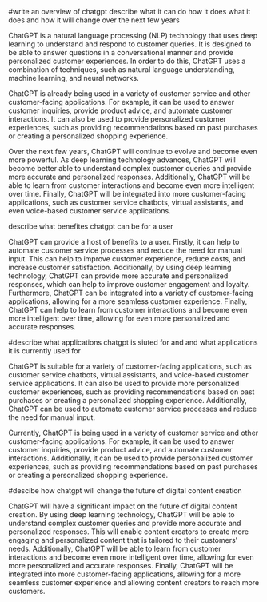 #write an overview of chatgpt describe what it can do how it does what it does and how it will change over the next few years


ChatGPT is a natural language processing (NLP) technology that uses deep learning to understand and respond to customer queries. It is designed to be able to answer questions in a conversational manner and provide personalized customer experiences. In order to do this, ChatGPT uses a combination of techniques, such as natural language understanding, machine learning, and neural networks.

ChatGPT is already being used in a variety of customer service and other customer-facing applications. For example, it can be used to answer customer inquiries, provide product advice, and automate customer interactions. It can also be used to provide personalized customer experiences, such as providing recommendations based on past purchases or creating a personalized shopping experience.

Over the next few years, ChatGPT will continue to evolve and become even more powerful. As deep learning technology advances, ChatGPT will become better able to understand complex customer queries and provide more accurate and personalized responses. Additionally, ChatGPT will be able to learn from customer interactions and become even more intelligent over time. Finally, ChatGPT will be integrated into more customer-facing applications, such as customer service chatbots, virtual assistants, and even voice-based customer service applications.

describe what benefites chatgpt can be for a user

ChatGPT can provide a host of benefits to a user. Firstly, it can help to automate customer service processes and reduce the need for manual input. This can help to improve customer experience, reduce costs, and increase customer satisfaction. Additionally, by using deep learning technology, ChatGPT can provide more accurate and personalized responses, which can help to improve customer engagement and loyalty. Furthermore, ChatGPT can be integrated into a variety of customer-facing applications, allowing for a more seamless customer experience. Finally, ChatGPT can help to learn from customer interactions and become even more intelligent over time, allowing for even more personalized and accurate responses.


#describe what applications chatgpt is siuted for and and what applications it is currently used for

ChatGPT is suitable for a variety of customer-facing applications, such as customer service chatbots, virtual assistants, and voice-based customer service applications. It can also be used to provide more personalized customer experiences, such as providing recommendations based on past purchases or creating a personalized shopping experience. Additionally, ChatGPT can be used to automate customer service processes and reduce the need for manual input. 

Currently, ChatGPT is being used in a variety of customer service and other customer-facing applications. For example, it can be used to answer customer inquiries, provide product advice, and automate customer interactions. Additionally, it can be used to provide personalized customer experiences, such as providing recommendations based on past purchases or creating a personalized shopping experience.

#descibe how chatgpt will change the future of digital content creation

ChatGPT will have a significant impact on the future of digital content creation. By using deep learning technology, ChatGPT will be able to understand complex customer queries and provide more accurate and personalized responses. This will enable content creators to create more engaging and personalized content that is tailored to their customers’ needs. Additionally, ChatGPT will be able to learn from customer interactions and become even more intelligent over time, allowing for even more personalized and accurate responses. Finally, ChatGPT will be integrated into more customer-facing applications, allowing for a more seamless customer experience and allowing content creators to reach more customers.
